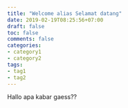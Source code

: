 ```yaml
---
title: "Welcome alias Selamat datang"
date: 2019-02-19T08:25:56+07:00
draft: false
toc: false
comments: false
categories:
- category1
- category2
tags:
- tag1
- tag2
---
```


Hallo apa kabar gaess??

<!--more-->
